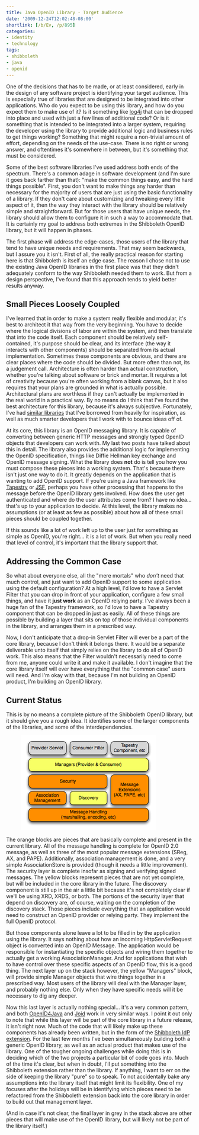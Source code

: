 ```yaml
---
title: Java OpenID Library - Target Audience
date: '2009-12-24T12:02:48-08:00'
shortlink: [/b/Ev, /p/895]
categories:
- identity
- technology
tags:
- shibboleth
- java
- openid
---
```

One of the decisions that has to be made, or at least considered, early in the design of any software project is
identifying your target audience.  This is especially true of libraries that are designed to be integrated into other
applications.  Who do you expect to be using this library, and how do you expect them to make use of it?  Is it
something like [log4j][] that can be dropped into place and used with just a few lines of additional code?  Or is it
something that is intended to be integrated into a larger system, requiring the developer using the library to provide
additional logic and business rules to get things working?  Something that might require a non-trivial amount of effort,
depending on the needs of the use-case.  There is no right or wrong answer, and oftentimes it's somewhere in between,
but it's something that must be considered.

Some of the best software libraries I've used address both ends of the spectrum.  There's a common adage in software
development (and I'm sure it goes back farther than that): "make the common things easy, and the hard things possible".
First, you don't want to make things any harder than necessary for the majority of users that are just using the basic
functionality of a library.  If they don't care about customizing and tweaking every little aspect of it, then the way
they interact with the library should be relatively simple and straightforward.  But for those users that have unique
needs, the library should allow them to configure it in such a way to accommodate that.  It is certainly my goal to
address both extremes in the Shibboleth OpenID library, but it will happen in phases.

The first phase will address the edge-cases, those users of the library that tend to have unique needs and requirements.
That may seem backwards, but I assure you it isn't.  First of all, the really practical reason for starting here is that
Shibboleth is itself an edge case.  The reason I chose not to use the existing Java OpenID libraries in the first place
was that they didn't adequately conform to the way Shibboleth needed them to work.  But from a design perspective, I've
found that this approach tends to yield better results anyway.

[log4j]: http://logging.apache.org/log4j/


## Small Pieces Loosely Coupled ##

I've learned that in order to make a system really flexible and modular, it's best to architect it that way from the
very beginning.  You have to decide where the logical divisions of labor are within the system, and then translate that
into the code itself.  Each component should be relatively self-contained, it's purpose should be clear, and its
interface (the way it interacts with other components) should be separated from its actual implementation.  Sometimes
these components are obvious, and there are clear places where the code should be divided.  But more often than not, its
a judgement call.  Architecture is often harder than actual construction, whether you're talking about software or brick
and mortar.  It requires a lot of creativity because you're often working from a blank canvas, but it also requires that
your plans are grounded in what is actually possible.  Architectural plans are worthless if they can't actually be
implemented in the real world in a practical way.  By no means do I think that I've found the best architecture for this
library, because it's always subjective.  Fortunately, I've had [similar libraries][] that I've borrowed from heavily
for inspiration, as well as much smarter developers that I work with to bounce ideas off of.

At its core, this library is an OpenID messaging library.  It is capable of converting between generic HTTP messages and
strongly typed OpenID objects that developers can work with.  My last two posts have talked about this in detail.  The
library also provides the additional logic for implementing the OpenID specification, things like Diffie Hellman key
exchange and OpenID message signing.  What the library does **not** do is tell you how you must compose these pieces
into a working system.  That's because there isn't just one way to do it.  It greatly depends on the application that is
wanting to add OpenID support.  If you're using a Java framework like [Tapestry][] or [JSF][], perhaps you have other
processing that happens to the message before the OpenID library gets involved.  How does the user get authenticated and
where do the user attributes come from?  I have no idea... that's up to your application to decide.  At this level, the
library makes no assumptions (or at least as few as possible) about how all of these small pieces should be coupled
together.

If this sounds like a lot of work left up to the user just for something as simple as OpenID, you're right... it is a
lot of work.  But when you really need that level of control, it's important that the library support that.

[similar libraries]: http://opensaml.org/
[Tapestry]: http://tapestry.apache.org/
[JSF]: http://java.sun.com/javaee/javaserverfaces/


## Addressing the Common Case ##

So what about everyone else, all the "mere mortals" who *don't* need that much control, and just want to add OpenID
support to some application using the default configuration?  At a high level, I'd love to have a Servlet Filter that
you can drop in front of your application, configure a few small things, and have it **just work** as an OpenID relying
party.  I've always been a huge fan of the Tapestry framework, so I'd love to have a Tapestry component that can be
dropped in just as easily.  All of these things are possible by building a layer that sits on top of those individual
components in the library, and arranges them in a prescribed way.  

Now, I don't anticipate that a drop-in Servlet Filter will ever be a part of the core library, because I don't think it
belongs there.  It would be a separate deliverable unto itself that simply relies on the library to do all of OpenID
work.  This also means that the Filter wouldn't necessarily need to come from me, anyone could write it and make it
available.  I don't imagine that the core library itself will ever have everything that the "common case" users will
need.  And I'm okay with that, because I'm not building an OpenID product, I'm building an OpenID library.


## Current Status ##

This is by no means a complete picture of the Shibboleth OpenID library, but it should give you a rough idea.  It
identifies some of the larger components of the libraries, and some of the interdependencies.  

<figure class="aligncenter">
  <img alt="Diagram showing library components" src="openid-library.png">
</figure>

The orange blocks are pieces that are basically complete and present in the current library.  All of the message
handling is complete for OpenID 2.0 message, as well as three of the most popular message extensions (SReg, AX, and
PAPE).  Additionally, association management is done, and a very simple AssociationStore is provided (though it needs a
little improvement).  The security layer is complete insofar as signing and verifying signed messages.  The yellow
blocks represent pieces that are not yet complete, but will be included in the core library in the future.  The
discovery component is still up in the air a little bit because it's not completely clear if we'll be using XRD, XRDS,
or both.  The portions of the security layer that depend on discovery are, of course, waiting on the completion of the
discovery stack.  Those pieces include everything that an application would need to construct an OpenID provider or
relying party.  They implement the full OpenID protocol.

But those components alone leave a lot to be filled in by the application using the library.  It says nothing about how
an incoming HttpServletRequest object is converted into an OpenID Message.  The application would be responsible for
instantiating the specific objects and wiring them together to actually get a working AssociationManager.  And for
applications that wish to have control over these specific aspects of an OpenID flow, this is a good thing.  The next
layer up on the stack however, the yellow "Managers" block, will provide simple Manager objects that wire things
together in a prescribed way.  Most users of the library will deal with the Manager layer, and probably nothing else.
Only when they have specific needs will it be necessary to dig any deeper.

Now this last layer is actually nothing special... it's a very common pattern, and both [OpenID4Java][] and [Joid][]
work in very similar ways.  I point it out only to note that while this layer will be part of the core library in a
future release, it isn't right now.  Much of the code that will likely make up these components has already been
written, but in the form of the [Shibboleth IdP extension][].  For the last few months I've been simultaneously building
both a generic OpenID library, as well as an actual product that makes use of the library.   One of the tougher ongoing
challenges while doing this is in deciding which of the two projects a particular bit of code goes into.  Much of the
time it's clear, but when in doubt, I'll put something into the Shibboleth extension rather than the library.  If
anything, I want to err on the side of keeping the library "pure" so to speak.  To not accidentally bake any assumptions
into the library itself that might limit its flexibility.  One of my focuses after the holidays will be in identifying
which pieces need to be refactored from the Shibboleth extension back into the core library in order to build out that
management layer.

(And in case it's not clear, the final layer in grey in the stack above are other pieces that will make use of the
OpenID library, but will likely not be part of the library itself.)

[OpenID4Java]: http://openid4java.org/
[Joid]: http://code.google.com/p/joid/
[Shibboleth IdP Extension]: https://wiki.shibboleth.net/confluence/display/SHIB2/IdP+OpenID

